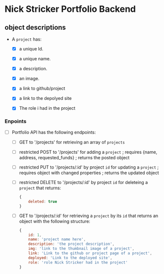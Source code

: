 # Nick Stricker Portfolio Backend
## object descriptions


- A `project` has:
    - [x] a unique Id.
    - [x] a unique name.
    - [x] a description.
    - [x] an image.
    - [x] a link to github/project
    - [x] a link to the depolyed site
    - [x] The role i had in the project


### Enpoints

- [ ] Portfolio API has the following endpoints:

    - [ ] GET to '/projects' for retrieving an array of `projects`
    - [ ] restricted POST to '/projects' for adding a `project` ; 
            requires {name, address, requested_funds} ; 
            returns the posted object
    - [ ] restricted PUT to '/projects/:id' by project `id` for updating a `project` ;  
            requires object with changed properties ; 
            returns the updated object
    - [ ] restricted DELETE to '/projects/:id' by project `id` for deleteing a `project` that returns: 

        ```js
        {
            deleted: true
        }
        ```

    - [ ] GET to '/projects/:id' for retrieving a `project` by its `id` that returns an object with the following structure:

        ```js
        {
            id: 1,
            name: 'project name here',
            description: 'the project description',
            img: 'link to the thumbnail image of a project',
            link: 'Link to the github or project page of a project',
            deployed: 'Link to the deployed site',
            role: 'role Nick Stricker had in the project'
        }
        ```